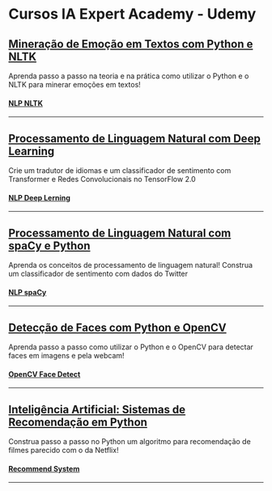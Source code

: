 # Cursos IA Expert Academy - Udemy

## [Mineração de Emoção em Textos com Python e NLTK](https://www.udemy.com/share/101CfKBUUfdFpRRng=/)

Aprenda passo a passo na teoria e na prática como utilizar o Python e o NLTK para minerar emoções em textos!

#### [NLP NLTK](https://github.com/AndrehAguiar/jones_granatyr/tree/main/nlp_nltk)
---

## [Processamento de Linguagem Natural com Deep Learning](https://www.udemy.com/share/102C53BUUfdFpRRng=/)

Crie um tradutor de idiomas e um classificador de sentimento com Transformer e Redes Convolucionais no TensorFlow 2.0

#### [NLP Deep Lerning](https://github.com/AndrehAguiar/jones_granatyr/tree/main/nlp_deep_learning)
---

## [Processamento de Linguagem Natural com spaCy e Python](https://www.udemy.com/share/102L68BUUfdFpRRng=/)

Aprenda os conceitos de processamento de linguagem natural! Construa um classificador de sentimento com dados do Twitter

#### [NLP spaCy](https://github.com/AndrehAguiar/jones_granatyr/tree/main/nlp_spacy)
---

## [Detecção de Faces com Python e OpenCV](https://www.udemy.com/share/101uM0BUUfdFpRRng=/)

Aprenda passo a passo como utilizar o Python e o OpenCV para detectar faces em imagens e pela webcam!

#### [OpenCV Face Detect](https://github.com/AndrehAguiar/jones_granatyr/tree/main/opencv_face_detect)
---

## [Inteligência Artificial: Sistemas de Recomendação em Python](https://www.udemy.com/share/101JCMBUUfdFpRRng=/)

Construa passo a passo no Python um algoritmo para recomendação de filmes parecido com o da Netflix!

#### [Recommend System](https://github.com/AndrehAguiar/jones_granatyr/tree/main/recommend_system)
---